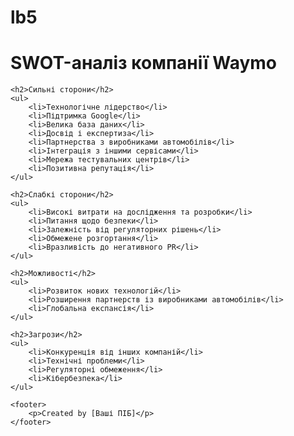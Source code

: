 # lb5
<!DOCTYPE html>
<html lang="en">
<head>
    <meta charset="UTF-8">
    <meta name="viewport" content="width=device-width, initial-scale=1.0">
    <title>SWOT-аналіз Waymo</title>
</head>
<body>
    <h1>SWOT-аналіз компанії Waymo</h1>
    
    <h2>Сильні сторони</h2>
    <ul>
        <li>Технологічне лідерство</li>
        <li>Підтримка Google</li>
        <li>Велика база даних</li>
        <li>Досвід і експертиза</li>
        <li>Партнерства з виробниками автомобілів</li>
        <li>Інтеграція з іншими сервісами</li>
        <li>Мережа тестувальних центрів</li>
        <li>Позитивна репутація</li>
    </ul>
    
    <h2>Слабкі сторони</h2>
    <ul>
        <li>Високі витрати на дослідження та розробки</li>
        <li>Питання щодо безпеки</li>
        <li>Залежність від регуляторних рішень</li>
        <li>Обмежене розгортання</li>
        <li>Вразливість до негативного PR</li>
    </ul>
    
    <h2>Можливості</h2>
    <ul>
        <li>Розвиток нових технологій</li>
        <li>Розширення партнерств із виробниками автомобілів</li>
        <li>Глобальна експансія</li>
    </ul>
    
    <h2>Загрози</h2>
    <ul>
        <li>Конкуренція від інших компаній</li>
        <li>Технічні проблеми</li>
        <li>Регуляторні обмеження</li>
        <li>Кібербезпека</li>
    </ul>

    <footer>
        <p>Created by [Ваші ПІБ]</p>
    </footer>
</body>
</html>
